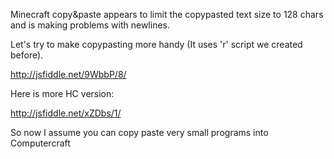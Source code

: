 Minecraft copy&paste appears to limit the copypasted text size to 128 chars and is making problems with newlines.

Let's try to make copypasting more handy (It uses 'r' script we created before).

http://jsfiddle.net/9WbbP/8/

Here is more HC version:

http://jsfiddle.net/xZDbs/1/

So now I assume you can copy paste very small programs into Computercraft
